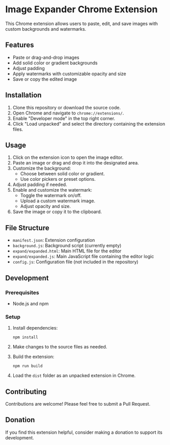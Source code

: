# Image Expander Chrome Extension

This Chrome extension allows users to paste, edit, and save images with custom backgrounds and watermarks.

## Features

- Paste or drag-and-drop images
- Add solid color or gradient backgrounds
- Adjust padding
- Apply watermarks with customizable opacity and size
- Save or copy the edited image

## Installation

1. Clone this repository or download the source code.
2. Open Chrome and navigate to `chrome://extensions/`.
3. Enable "Developer mode" in the top right corner.
4. Click "Load unpacked" and select the directory containing the extension files.

## Usage

1. Click on the extension icon to open the image editor.
2. Paste an image or drag and drop it into the designated area.
3. Customize the background:
   - Choose between solid color or gradient.
   - Use color pickers or preset options.
4. Adjust padding if needed.
5. Enable and customize the watermark:
   - Toggle the watermark on/off.
   - Upload a custom watermark image.
   - Adjust opacity and size.
6. Save the image or copy it to the clipboard.

## File Structure

- `manifest.json`: Extension configuration
- `background.js`: Background script (currently empty)
- `expand/expanded.html`: Main HTML file for the editor
- `expand/expanded.js`: Main JavaScript file containing the editor logic
- `config.js`: Configuration file (not included in the repository)

## Development

### Prerequisites

- Node.js and npm

### Setup

1. Install dependencies:
   ```
   npm install
   ```

2. Make changes to the source files as needed.

3. Build the extension:
   ```
   npm run build
   ```

4. Load the `dist` folder as an unpacked extension in Chrome.

## Contributing

Contributions are welcome! Please feel free to submit a Pull Request.


## Donation

If you find this extension helpful, consider making a donation to support its development.

